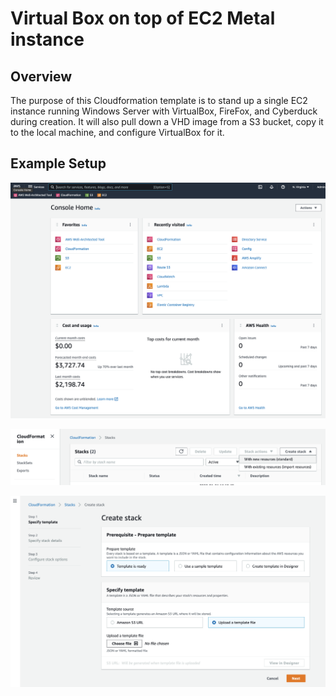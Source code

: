 # Virtual Box on top of EC2 Metal instance

## Overview
The purpose of this Cloudformation template is to stand up a single EC2 instance running Windows Server with VirtualBox, FireFox, and Cyberduck during creation. It will also pull down a VHD image from a S3 bucket, copy it to the local machine, and configure VirtualBox for it.

## Example Setup
![CFN1](./documentation/CFN1.png)

![CFN2](./documentation/CFN2.png)

![CFN3](./documentation/CFN3.png)
